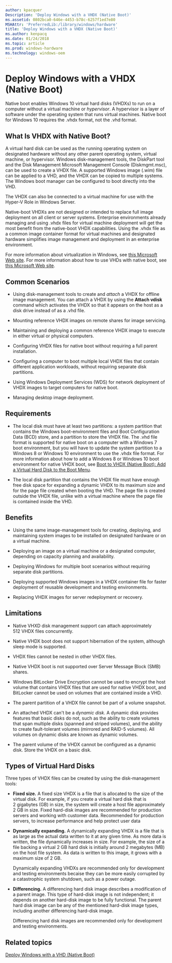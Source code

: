 ```yaml
---
author: kpacquer
Description: 'Deploy Windows with a VHDX (Native Boot)'
ms.assetid: 0802bca0-646e-4453-b78c-6257f1ed7e80
MSHAttr: 'PreferredLib:/library/windows/hardware'
title: 'Deploy Windows with a VHDX (Native Boot)'
ms.author: kenpacq
ms.date: 01/24/2018
ms.topic: article
ms.prod: windows-hardware
ms.technology: windows-oem
---
```


# Deploy Windows with a VHDX (Native Boot)

Native boot enables Windows 10 virtual hard disks (VHDXs) to run on a computer without a virtual machine or *hypervisor*. A hypervisor is a layer of software under the operating system that runs virtual machines. Native boot for Windows 10 requires the .vhdx format, not the .vhd format.

## <span id="BKMK_whatIsVHD"></span><span id="bkmk_whatisvhd"></span><span id="BKMK_WHATISVHD"></span>What Is VHDX with Native Boot?


A virtual hard disk can be used as the running operating system on designated hardware without any other parent operating system, virtual machine, or hypervisor. Windows disk-management tools, the DiskPart tool and the Disk Management Microsoft Management Console (Diskmgmt.msc), can be used to create a VHDX file. A supported Windows image (.wim) file can be applied to a VHD, and the VHDX can be copied to multiple systems. The Windows boot manager can be configured to boot directly into the VHD.

The VHDX can also be connected to a virtual machine for use with the Hyper-V Role in Windows Server.

Native-boot VHDXs are not designed or intended to replace full image deployment on all client or server systems. Enterprise environments already managing and using .vhdx files for virtual machine deployment will get the most benefit from the native-boot VHDX capabilities. Using the .vhdx file as a common image container format for virtual machines and designated hardware simplifies image management and deployment in an enterprise environment.

For more information about virtualization in Windows, see [this Microsoft Web site](http://go.microsoft.com/fwlink/?LinkId=142055). For more information about how to use VHDs with native boot, see [this Microsoft Web site](http://go.microsoft.com/fwlink/?LinkId=142054).

## <span id="BKMK_commonScenarios"></span><span id="bkmk_commonscenarios"></span><span id="BKMK_COMMONSCENARIOS"></span>Common Scenarios

-   Using disk-management tools to create and *attach* a VHDX for offline image management. You can attach a VHDX by using the **Attach vdisk** command which activates the VHDX so that it appears on the host as a disk drive instead of as a .vhd file.

-   Mounting reference VHDX images on remote shares for image servicing.

-   Maintaining and deploying a common reference VHDX image to execute in either virtual or physical computers.

-   Configuring VHDX files for native boot without requiring a full parent installation.

-   Configuring a computer to boot multiple local VHDX files that contain different application workloads, without requiring separate disk partitions.

-   Using Windows Deployment Services (WDS) for network deployment of VHDX images to target computers for native boot.

-   Managing desktop image deployment.


## <span id="BKMK_requirements"></span><span id="bkmk_requirements"></span><span id="BKMK_REQUIREMENTS"></span>Requirements

-   The local disk must have at least two partitions: a system partition that contains the Windows boot-environment files and Boot Configuration Data (BCD) store, and a partition to store the VHDX file. The .vhd file format is supported for native boot on a computer with a Windows 7 boot environment, but you will have to update the system partition to a Windows 8 or Windows 10 environment to use the .vhdx file format. For more information about how to add a Windows 8 or Windows 10 boot environment for native VHDX boot, see [Boot to VHDX (Native Boot): Add a Virtual Hard Disk to the Boot Menu](boot-to-vhd--native-boot--add-a-virtual-hard-disk-to-the-boot-menu.md).

-   The local disk partition that contains the VHDX file must have enough free disk space for expanding a dynamic VHDX to its maximum size and for the page file created when booting the VHD. The page file is created outside the VHDX file, unlike with a virtual machine where the page file is contained inside the VHD.

## <span id="BKMK_benefits"></span><span id="bkmk_benefits"></span><span id="BKMK_BENEFITS"></span>Benefits

-   Using the same image-management tools for creating, deploying, and maintaining system images to be installed on designated hardware or on a virtual machine.

-   Deploying an image on a virtual machine or a designated computer, depending on capacity planning and availability.

-   Deploying Windows for multiple boot scenarios without requiring separate disk partitions.

-   Deploying supported Windows images in a VHDX container file for faster deployment of reusable development and testing environments.

-   Replacing VHDX images for server redeployment or recovery.

## <span id="BKMK_limitations"></span><span id="bkmk_limitations"></span><span id="BKMK_LIMITATIONS"></span>Limitations

-   Native VHXD disk management support can attach approximately 512 VHDX files concurrently.

-   Native VHDX boot does not support hibernation of the system, although sleep mode is supported.

-   VHDX files cannot be nested in other VHDX files.

-   Native VHDX boot is not supported over Server Message Block (SMB) shares.

-   Windows BitLocker Drive Encryption cannot be used to encrypt the host volume that contains VHDX files that are used for native VHDX boot, and BitLocker cannot be used on volumes that are contained inside a VHD.

-   The parent partition of a VHDX file cannot be part of a volume snapshot.

-   An attached VHDX can't be a *dynamic disk*. A dynamic disk provides features that basic disks do not, such as the ability to create volumes that span multiple disks (spanned and striped volumes), and the ability to create fault-tolerant volumes (mirrored and RAID-5 volumes). All volumes on dynamic disks are known as dynamic volumes.

-   The parent volume of the VHDX cannot be configured as a dynamic disk. Store the VHDX on a basic disk.

## <span id="BKMK_typesOfVHDs"></span><span id="bkmk_typesofvhds"></span><span id="BKMK_TYPESOFVHDS"></span>Types of Virtual Hard Disks


Three types of VHDX files can be created by using the disk-management tools:

-   **Fixed size.** A fixed size VHDX is a file that is allocated to the size of the virtual disk. For example, if you create a virtual hard disk that is 2 gigabytes (GB) in size, the system will create a host file approximately 2 GB in size. Fixed hard-disk images are recommended for production servers and working with customer data. Recommended for production servers, to increase performance and help protect user data


-   **Dynamically expanding.** A dynamically expanding VHDX is a file that is as large as the actual data written to it at any given time. As more data is written, the file dynamically increases in size. For example, the size of a file backing a virtual 2 GB hard disk is initially around 2 megabytes (MB) on the host file system. As data is written to this image, it grows with a maximum size of 2 GB.

    Dynamically expanding VHDXs are recommended only for development and testing environments becaise they can be more easily corrupted by a catastrophic system shutdown, such as a power outage.

-   **Differencing.** A differencing hard disk image describes a modification of a parent image. This type of hard-disk image is not independent; it depends on another hard-disk image to be fully functional. The parent hard disk image can be any of the mentioned hard-disk image types, including another differencing hard-disk image.

    Differencing hard disk images are recommended only for development and testing environments.

## <span id="related_topics"></span>Related topics


[Deploy Windows with a VHD (Native Boot)](boot-to-vhd--native-boot--add-a-virtual-hard-disk-to-the-boot-menu.md)



 

 






